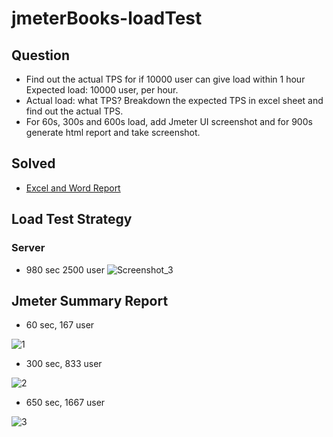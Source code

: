 # jmeterBooks-loadTest

## Question
 - Find out the actual TPS for if 10000 user can give load within 1 hour Expected load: 10000 user, per hour.
 - Actual load: what TPS? Breakdown the expected TPS in excel sheet and find out the actual TPS.
 - For 60s, 300s and 600s load, add Jmeter UI screenshot and for 900s generate html report and take screenshot.

## Solved
 - [Excel and Word Report](https://github.com/SazzadForazi/jmeterBooks-loadTest/tree/main/resources)
 
## Load Test Strategy
  ### Server
  - 980 sec 2500 user
  ![Screenshot_3](https://user-images.githubusercontent.com/70914227/176993916-73c54197-a6b9-4bbf-ab15-04e52090935b.png)
  
## Jmeter Summary Report
- 60 sec, 167 user 

![1](https://user-images.githubusercontent.com/70914227/176993924-13d88c7b-1538-43f5-bfbe-09a43a4f441a.png)


- 300 sec, 833 user 

![2](https://user-images.githubusercontent.com/70914227/176993926-f4ce610d-9412-4150-8cb7-d9dcaa3c6dc5.png)


- 650 sec, 1667 user 

![3](https://user-images.githubusercontent.com/70914227/176993927-ec305afc-369d-446b-8dd3-fb31aedec014.png)

